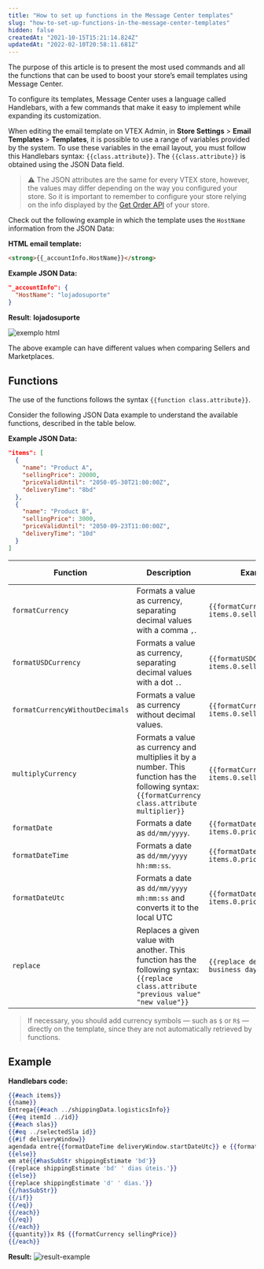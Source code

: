 ```yaml
---
title: "How to set up functions in the Message Center templates"
slug: "how-to-set-up-functions-in-the-message-center-templates"
hidden: false
createdAt: "2021-10-15T15:21:14.824Z"
updatedAt: "2022-02-10T20:58:11.681Z"
---
```


The purpose of this article is to present the most used commands and all the functions that can be used to boost your store’s email templates using Message Center.

To configure its templates, Message Center uses a language called Handlebars, with a few commands that make it easy to implement while expanding its customization.

When editing the email template on VTEX Admin, in **Store Settings** > **Email Templates** > **Templates**, it is possible to use a range of variables provided by the system. To use these variables in the email layout, you must follow this Handlebars syntax: `{{class.attribute}}`. The `{{class.attribute}}` is obtained using the JSON Data field.

>⚠️ The JSON attributes are the same for every VTEX store, however, the values may differ depending on the way you configured your store. So it is important to remember to configure your store relying on the info displayed by the [Get Order API](https://developers.vtex.com/docs/api-reference/orders-api#get-/api/oms/pvt/orders/-orderId-) of your store.

Check out the following example in which the template uses the `HostName` information from the JSON Data:

**HTML email template:**

```html
<strong>{{_accountInfo.HostName}}</strong>
```

**Example JSON Data:**

```json
"_accountInfo": { 
  "HostName": "lojadosuporte" 
}
```

**Result**: **lojadosuporte**

![exemplo html](https://cdn.jsdelivr.net/gh/vtexdocs/dev-portal-content@main/images/how-to-set-up-functions-in-the-message-center-templates-0.png)

The above example can have different values when comparing Sellers and Marketplaces.

## Functions

The use of the functions follows the syntax `{{function class.attribute}}`.

Consider the following JSON Data example to understand the available functions, described in the table below.

**Example JSON Data:**

```json
"items": [ 
  { 
    "name": "Product A", 
    "sellingPrice": 20000, 
    "priceValidUntil": "2050-05-30T21:00:00Z", 
    "deliveryTime": "8bd" 
  }, 
  {
    "name": "Product B", 
    "sellingPrice": 3000, 
    "priceValidUntil": "2050-09-23T11:00:00Z", 
    "deliveryTime": "10d" 
  } 
]
```

| Function | Description | Example syntax | Example result |
| - | - | - | - |
| `formatCurrency` |  Formats a value as currency, separating decimal values with a comma `,`. | `{{formatCurrency items.0.sellingPrice}}` | 200,00 |
| `formatUSDCurrency` | Formats a value as currency, separating decimal values with a dot `.`. | `{{formatUSDCurrency items.0.sellingPrice}}` | 200.00 |
| `formatCurrencyWithoutDecimals` | Formats a value as currency without decimal values. | `{{formatCurrencyWithoutDecimals items.0.sellingPrice}}` | 200 |
| `multiplyCurrency` | Formats a value as currency and multiplies it by a number. This function has the following syntax: `{{formatCurrency class.attribute multiplier}}` | `{{formatCurrency items.0.sellingPrice 4}}` | 800,00 |
| `formatDate` | Formats a date as `dd/mm/yyyy`. | `{{formatDate items.0.priceValidUntil}}` | 30/05/2050 |
| `formatDateTime` | Formats a date  as `dd/mm/yyyy hh:mm:ss`. | `{{formatDateTime items.0.priceValidUntil}}` | 30/05/2050 21:00:00 |
| `formatDateUtc` | Formats a date as `dd/mm/yyyy mh:mm:ss` and converts it to the local UTC | `{{formatDateUtc items.0.priceValidUntil}}` | 30/05/2050 18:00:00 |
| `replace` | Replaces a given value with another. This function has the following syntax: `{{replace class.attribute "previous value" "new value"}}` | `{{replace deliveryTime "bd" " business days"}}` | 8 business days |

> If necessary, you should add currency symbols — such as `$` or `R$` — directly on the template, since they are not automatically retrieved by functions.

## Example

**Handlebars code:**

```handlebars
{{#each items}} 
{{name}} 
Entrega{{#each ../shippingData.logisticsInfo}} 
{{#eq itemId ../id}} 
{{#each slas}} 
{{#eq ../selectedSla id}} 
{{#if deliveryWindow}} 
agendada entre{{formatDateTime deliveryWindow.startDateUtc}} e {{formatDateTime deliveryWindow.endDateUtc}} 
{{else}} 
em até{{#hasSubStr shippingEstimate 'bd'}} 
{{replace shippingEstimate 'bd' ' dias úteis.'}} 
{{else}} 
{{replace shippingEstimate 'd' ' dias.'}} 
{{/hasSubStr}} 
{{/if}} 
{{/eq}} 
{{/each}} 
{{/eq}} 
{{/each}} 
{{quantity}}x R$ {{formatCurrency sellingPrice}} 
{{/each}}
```

**Result:**
![result-example](https://cdn.jsdelivr.net/gh/vtexdocs/dev-portal-content@main/images/how-to-set-up-functions-in-the-message-center-templates-1.jpg)
